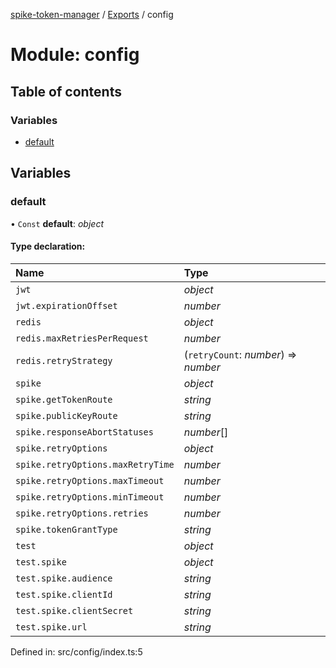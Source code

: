 [spike-token-manager](../README.md) / [Exports](../modules.md) / config

# Module: config

## Table of contents

### Variables

- [default](config.md#default)

## Variables

### default

• `Const` **default**: *object*

#### Type declaration:

Name | Type |
:------ | :------ |
`jwt` | *object* |
`jwt.expirationOffset` | *number* |
`redis` | *object* |
`redis.maxRetriesPerRequest` | *number* |
`redis.retryStrategy` | (`retryCount`: *number*) => *number* |
`spike` | *object* |
`spike.getTokenRoute` | *string* |
`spike.publicKeyRoute` | *string* |
`spike.responseAbortStatuses` | *number*[] |
`spike.retryOptions` | *object* |
`spike.retryOptions.maxRetryTime` | *number* |
`spike.retryOptions.maxTimeout` | *number* |
`spike.retryOptions.minTimeout` | *number* |
`spike.retryOptions.retries` | *number* |
`spike.tokenGrantType` | *string* |
`test` | *object* |
`test.spike` | *object* |
`test.spike.audience` | *string* |
`test.spike.clientId` | *string* |
`test.spike.clientSecret` | *string* |
`test.spike.url` | *string* |

Defined in: src/config/index.ts:5

